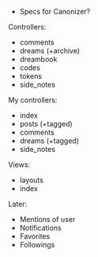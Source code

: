  * Specs for Canonizer?
 
Controllers:

 * comments
 * dreams (+archive)
 * dreambook
 * codes
 * tokens
 * side_notes

My controllers:

 * index
 * posts (+tagged)
 * comments
 * dreams (+tagged)
 * side_notes

Views:

 * layouts
 * index
 
Later:

 * Mentions of user
 * Notifications
 * Favorites
 * Followings
